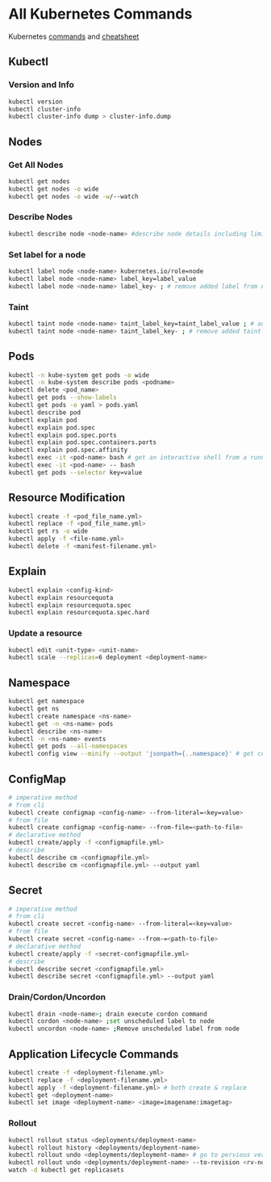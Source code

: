 # All Kubernetes Commands

Kubernetes [commands] and [cheatsheet]

## Kubectl

### Version and Info

```bash
kubectl version
kubectl cluster-info
kubectl cluster-info dump > cluster-info.dump
```

## Nodes

### Get All Nodes

```bash
kubectl get nodes
kubectl get nodes -o wide
kubectl get nodes -o wide -w/--watch
```

### Describe Nodes

```bash
kubectl describe node <node-name> #describe node details including limits
```

### Set label for a node

```bash
kubectl label node <node-name> kubernetes.io/role=node
kubectl label node <node-name> label_key=label_value
kubectl label node <node-name> label_key- ; # remove added label from node"
```

### Taint

```bash
kubectl taint node <node-name> taint_label_key=taint_label_value ; # add taint label to node"
kubectl taint node <node-name> taint_label_key- ; # remove added taint label to node"
```

## Pods

```bash
kubectl -n kube-system get pods -o wide
kubectl -n kube-system describe pods <podname>
kubectl delete <pod_name>
kubectl get pods --show-labels
kubectl get pods -o yaml > pods.yaml
kubectl describe pod
kubectl explain pod
kubectl explain pod.spec
kubectl explain pod.spec.ports
kubectl explain pod.spec.containers.ports
kubectl explain pod.spec.affinity
kubectl exec -it <pod-name> bash # get an interactive shell from a running pod
kubectl exec -it <pod-name> -- bash
kubectl get pods --selector key=value
```

## Resource Modification

```bash
kubectl create -f <pod_file_name.yml>
kubectl replace -f <pod_file_name.yml>
kubectl get rs -o wide
kubectl apply -f <file-name.yml>
kubectl delete -f <manifest-filename.yml>
```

## Explain

```bash
kubectl explain <config-kind>
kubectl explain resourcequota
kubectl explain resourcequota.spec
kubectl explain resourcequota.spec.hard
```

### Update a resource

```bash
kubectl edit <unit-type> <unit-name>
kubectl scale --replicas=6 deployment <deployment-name>
```

## Namespace

```bash
kubectl get namespace
kubectl get ns
kubectl create namespace <ns-name>
kubectl get -n <ns-name> pods
kubectl describe <ns-name>
kubectl -n <ns-name> events
kubectl get pods --all-namespaces
kubectl config view --minify --output 'jsonpath={..namespace}' # get current ns
```

## ConfigMap

```bash
# imperative method
# from cli
kubectl create configmap <config-name> --from-literal=<key=value>
# from file
kubectl create configmap <config-name> --from-file=<path-to-file>
# declarative method
kubectl create/apply -f <configmapfile.yml>
# describe
kubectl describe cm <configmapfile.yml>
kubectl describe cm <configmapfile.yml> --output yaml
```

## Secret

```bash
# imperative method
# from cli
kubectl create secret <config-name> --from-literal=<key=value>
# from file
kubectl create secret <config-name> --from-=<path-to-file>
# declarative method
kubectl create/apply -f <secret-configmapfile.yml>
# describe
kubectl describe secret <configmapfile.yml>
kubectl describe secret <configmapfile.yml> --output yaml
```

### Drain/Cordon/Uncordon

```bash
kubectl drain <node-name>; drain execute cordon command
kubectl cordon <node-name> ;set unscheduled label to node
kubectl uncordon <node-name> ;Remove unscheduled label from node
```

## Application Lifecycle Commands

```bash
kubectl create -f <deployment-filename.yml>
kubectl replace -f <deployment-filename.yml>
kubectl apply -f <deployment-filename.yml> # both create & replace
kubectl get <deployment-name>
kubectl set image <deployment-name> <image=imagename:imagetag>
```

### Rollout

```bash
kubectl rollout status <deployments/deployment-name>
kubectl rollout history <deployments/deployment-name>
kubectl rollout undo <deployments/deployment-name> # go to pervious version
kubectl rollout undo <deployments/deployment-name> --to-revision <rv-no> # go to pervious version
watch -d kubectl get replicasets
```
<!-- links -->
[commands]: ../../assets/kuber/cheatsheet/cs-commands.jpg
[cheatsheet]: ../../assets/kuber/cheatsheet/cs-CheatSheet.jpg
